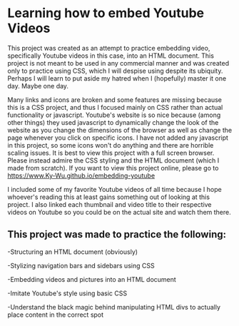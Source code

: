# Learning how to embed Youtube Videos

This project was created as an attempt to practice embedding video, specifically Youtube videos in this case, into an HTML document. This project is not meant to be used in any commercial manner and was created only to practice using CSS, which I will despise using despite its ubiquity. Perhaps I will learn to put aside my hatred when I (hopefully) master it one day. Maybe one day.

Many links and icons are broken and some features are missing because this is a CSS project, and thus I focused mainly on CSS rather than actual functionality or javascript. Youtube's website is so nice because (among other things) they used javascript to dynamically change the look of the website as you change the dimensions of the browser as well as change the page whenever you click on specific icons. I have not added any javascript in this project, so some icons won't do anything and there are horrible scaling issues. It is best to view this project with a full screen browser. Please instead admire the CSS styling and the HTML document (which I made from scratch). If you want to view this project online, please go to https://www.Ky-Wu.github.io/embedding-youtube

I included some of my favorite Youtube videos of all time because I hope whoever's reading this at least gains something out of looking at this project. I also linked each thumbnail and video title to their respective videos on Youtube so you could be on the actual site and watch them there.

## This project was made to practice the following:

-Structuring an HTML document (obviously)

-Stylizing navigation bars and sidebars using CSS

-Embedding videos and pictures into an HTML document

-Imitate Youtube's style using basic CSS

-Understand the black magic behind manipulating HTML divs to actually place content in the correct spot

